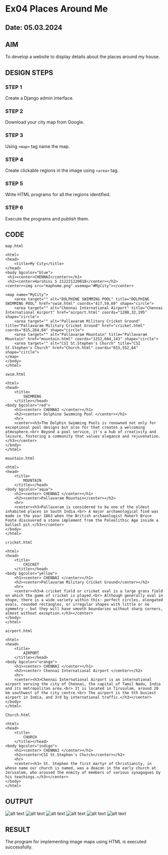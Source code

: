 # Ex04 Places Around Me



## Date: 05.03.2024

## AIM
To develop a website to display details about the places around my house.

## DESIGN STEPS

### STEP 1
Create a Django admin interface.

### STEP 2
Download your city map from Google.

### STEP 3
Using ```<map>``` tag name the map.

### STEP 4
Create clickable regions in the image using ```<area>``` tag.

### STEP 5
Write HTML programs for all the regions identified.

### STEP 6
Execute the programs and publish them.

## CODE

``` 
map.html

<html>
<head>
    <title>My City</title>
</head>
<body bgcolor="blue">
 <h1><center>CHENNAI</center></h1>
 <h2><center>Harshini S 212221220018</center></h2>
<center><img src="maphome.png" usemap="#MyCity"></center>

<map name="MyCity">
    <area target="" alt="DOLPHINE SWIMMING POOL" title="DOLPHINE SWIMMING POOL" href="swim.html" coords="417,59,69" shape="circle">
    <area target="" alt="Chennai International Airport" title="Chennai International Airport" href="airport.html" coords="1280,32,195" shape="circle">
    <area target="" alt="Pallavaram Military Cricket Ground" title="Pallavaram Military Cricket Ground" href="cricket.html" coords="815,264,84" shape="circle">
    <area target="" alt="Pallavaram Mountain" title="Pallavaram Mountain" href="mountain.html" coords="1252,684,143" shape="circle">
    <area target="" alt="CSI St.Stephen's Church" title="CSI St.Stephen's Church" href="Church.html" coords="815,552,64" shape="circle">
</map>
</body>
</html>
```
```
swim.html

<html>
<head>
    <title>
        SWIMMING
    </title></head>
<body bgcolor="red">
    <h1><center> CHENNAI </center></h1>
    <h2><center> Dolphine Swimming Pool </center></h2>
    <hr>
    <center><h3>The Dolphin Swimming Pools is renowned not only for exceptional pool designs but also for that creates a welcoming atmosphere.<br> Beyond a pool service, it's a hub of creativity and leisure, fostering a community that values elegance and rejuvenation.</h3></center>
</body>
</html>
```
```
mountain.html

<html>
<head>
    <title>
        MOUNTAIN
    </title></head>
<body bgcolor="aqua">
    <h1><center> CHENNAI </center></h1>
    <h2><center>Pallavaram Mountain</center></h2>
    <hr>
    <center><h3>Pallavaram is considered to be one of the oldest inhabited places in South India.<br> A major archaeological find was made in the year 1863 when the British archaeologist Robert Bruce Foote discovered a stone implement from the Paleolithic Age inside a ballast pit.</h3></center>
</body>
</html>
```
```
cricket.html

<html>
<head>
    <title>
        CRICKET
    </title></head>
<body bgcolor="yellow">
    <h1><center> CHENNAI </center></h1>
    <h2><center>Pallavaram Military Cricket Ground</center></h2>
    <hr>
    <center><h3>A cricket field or cricket oval is a large grass field on which the game of cricket is played.<br> Although generally oval in shape, there is a wide variety within this: perfect circles, elongated ovals, rounded rectangles, or irregular shapes with little or no symmetry – but they will have smooth boundaries without sharp corners, almost without exception.</h3></center>
</body>
</html>
```
```
airport.html

<html>
<head>
    <title>
        AIRPORT
    </title></head>
<body bgcolor="orange">
    <h1><center> CHENNAI </center></h1>
    <h2><center> Chennai International Airport </center></h2>
    <hr>
    <center><h3>Chennai International Airport is an international airport serving the city of Chennai, the capital of Tamil Nadu, India and its metropolitan area.<br> It is located in Tirusulam, around 20 km southwest of the city centre.<br> The airport is the 5th busiest airport in India, and 3rd by international traffic.</h3></center>
</body>
</html>
```
```
Church.html

<html>
<head>
    <title>
        CHURCH
    </title></head>
<body bgcolor="indigo">
    <h1><center> CHENNAI </center></h1>
    <h2><center>CSI St.Stephen's Church</center></h2>
    <hr>
    <center><h3> St. Stephen the first martyr of Christianity, in whose name our church is named, was a deacon in the early church at Jerusalem, who aroused the enmity of members of various synagogues by his teachings.</h3></center>
</body>
</html>
```

## OUTPUT







![alt text](maphome.png)
![alt text](<1Screenshot 2024-04-23 at 8.48.30 AM.png>)
![alt text](<2Screenshot 2024-04-23 at 8.48.54 AM.png>)
![alt text](<3Screenshot 2024-04-23 at 8.49.05 AM.png>)
![alt text](<4Screenshot 2024-04-23 at 8.49.24 AM.png>)
![alt text](<5Screenshot 2024-04-23 at 8.49.41 AM.png>)
## RESULT
The program for implementing image maps using HTML is executed successfully.
